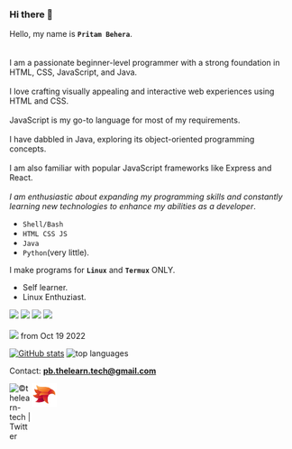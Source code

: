 ### Hi there 👋

<!--
**thelearn-tech/thelearn-tech** is a ✨ _special_ ✨ repository because its `README.md` (this file) appears on your GitHub profile.

Here are some ideas to get you started:

-  ...
- 🌱 I’m currently learning Everything at once.
- 👯 I’m looking to collaborate on ...
- 🤔 I’m looking for help with ...
- 💬 Ask me about ...
- 📫 How to reach me: ...
- 😄 Pronouns: ...
- ⚡ Fun fact: ...
-->
Hello, my name is **`Pritam Behera`**. 
<br>
<br>
<br>
I am a passionate beginner-level programmer with a strong foundation in HTML, CSS, JavaScript, and Java. 
<br>
<br>
I love crafting visually appealing and interactive web experiences using HTML and CSS.
<br>
<br>
JavaScript is my go-to language for most of my requirements.
<br>
<br>
I have dabbled in Java, exploring its object-oriented programming concepts. 
<br>
<br>
I am also familiar with popular JavaScript frameworks like Express and React.
<br>
<br>
*I am enthusiastic about expanding my programming skills and constantly learning new technologies to enhance my abilities as a developer*.


- `Shell/Bash` 
-  `HTML CSS JS`
-  `Java`
-  `Python`(very little). 


I make programs for **`Linux`** and **`Termux`** ONLY. 

- Self learner.
- Linux Enthuziast.






![](https://img.shields.io/badge/Codes-Maintained-green)
![](https://img.shields.io/badge/Code_in-Shell/Bash-lightgreen)
![](https://img.shields.io/badge/Code_in-HTML_CSS_JS-pink)
![](https://img.shields.io/badge/Code_in-python-blue)
<br>
<br>
[![](https://komarev.com/ghpvc/?username=thelearn-tech&color=brightgreen&style=for-the-badge)](https://github.com/antonkomarev/github-profile-views-counter) from Oct 19 2022

<!--

github status
-->

[![GitHub stats](https://github-readme-stats.vercel.app/api?username=thelearn-tech)](https://github.com/anuraghazra/github-readme-stats)
![top languages](https://github-readme-stats.vercel.app/api/top-langs/?username=thelearn-tech&theme=buefy&border_radius=10%&langs_count=3)

Contact: **pb.thelearn.tech@gmail.com**

<!--
social media
-->

[<img align="left" alt="©thelearn-tech | Twitter" width="40px" src="https://cdn-icons-png.flaticon.com/512/889/889147.png" />](https://twitter.com/thelearn_tech)

[<img align="left" alt="©thelearn-tech | Website" width="44px" src="https://raw.githubusercontent.com/thelearn-tech/img/main/IMG_20210629_003003.png" />](https://thelearn-tech.github.io/website)



